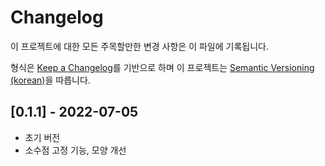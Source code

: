 # Changelog

이 프로젝트에 대한 모든 주목할만한 변경 사항은 이 파일에 기록됩니다.

형식은 [Keep a Changelog]를 기반으로 하며 이 프로젝트는 [Semantic Versioning (korean)]을 따릅니다.

## [0.1.1] - 2022-07-05

- 초기 버전
- 소수점 고정 기능, 모양 개선

<!-- Links -->
[keep a changelog]: https://keepachangelog.com/ko/1.0.0/
[semantic versioning (korean)]: https://semver.org/lang/ko/

